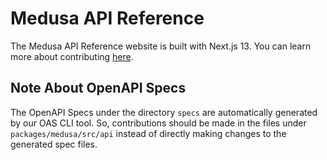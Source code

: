 # Medusa API Reference

The Medusa API Reference website is built with Next.js 13. You can learn more about contributing [here](https://docs.medusajs.com/resources/contribution-guidelines/docs).

## Note About OpenAPI Specs

The OpenAPI Specs under the directory `specs` are automatically generated by our OAS CLI tool. So, contributions should be made in the files under `packages/medusa/src/api` instead of directly making changes to the generated spec files.
